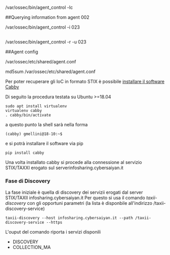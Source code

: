 /var/ossec/bin/agent_control -lc

##Querying information from agent 002

/var/ossec/bin/agent_control -i 023

##

/var/ossec/bin/agent_control -r -u 023


##Agent config

/var/ossec/etc/shared/agent.conf

md5sum /var/ossec/etc/shared/agent.conf













Per poter recuperare gli IoC in formato STIX è possibile [installare il software Cabby](https://cabby.readthedocs.io/en/stable/installation.html)

Di seguito la procedura testata su Ubuntu >=18.04
```
sudo apt install virtualenv
virtualenv cabby
. cabby/bin/activate
```
a questo punto la shell sarà nella forma
```
(cabby) gmellini@18-10:~$
```
e si potrà installare il software via pip
```
pip install cabby
```
Una volta installato cabby si procede alla connessione al servizio STIX/TAXXI erogato sul serverinfosharing.cybersaiyan.it

### Fase di Discovery
La fase iniziale è quella di discovery dei servizii erogati dal server STIX/TAXII infosharing.cybersaiyan.it
Per questo si usa il comando _taxii-discovery_ con gli opportuni parametri (la lista è disponbile all'indirizzo /taxii-discovery-service)
```
taxii-discovery --host infosharing.cybersaiyan.it --path /taxii-discovery-service --https
```
L'ouput del comando riporta i servizi disponili
* DISCOVERY
* COLLECTION_MA